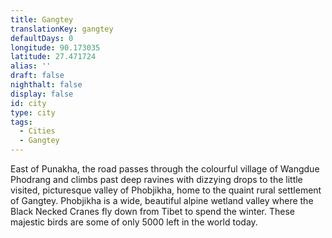 ```yaml
---
title: Gangtey
translationKey: gangtey
defaultDays: 0
longitude: 90.173035
latitude: 27.471724
alias: ''
draft: false
nighthalt: false
display: false
id: city
type: city
tags:
  - Cities
  - Gangtey
---
```

East of Punakha, the road passes through the colourful village of Wangdue Phodrang and climbs past deep ravines with dizzying drops to the little visited, picturesque valley of Phobjikha, home to the quaint rural settlement of Gangtey.     Phobjikha is a wide, beautiful alpine wetland valley where the Black Necked Cranes fly down from Tibet to spend the winter. These majestic birds are some of only 5000 left in the world today.   